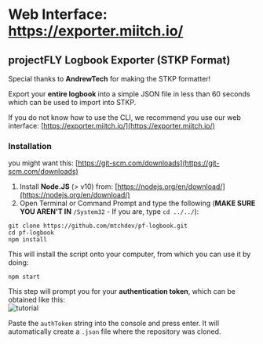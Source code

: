 # Web Interface: https://exporter.miitch.io/

## projectFLY Logbook Exporter (STKP Format)

Special thanks to **AndrewTech** for making the STKP formatter!  

Export your **entire logbook** into a simple JSON file in less than 60 seconds which can be used to import into STKP.  

If you do not know how to use the CLI, we recommend you use our web interface: [https://exporter.miitch.io/](https://exporter.miitch.io/)

### Installation

you might want this: [https://git-scm.com/downloads](https://git-scm.com/downloads)
1. Install **Node.JS** (> v10) from: [https://nodejs.org/en/download/](https://nodejs.org/en/download/)  
2. Open Terminal or Command Prompt and type the following (**MAKE SURE YOU AREN'T IN** `/System32` - If you are, type `cd ../../`):

```
git clone https://github.com/mtchdev/pf-logbook.git
cd pf-logbook
npm install
```

This will install the script onto your computer, from which you can use it by doing:
```
npm start
```

This step will prompt you for your **authentication token**, which can be obtained like this:  
![tutorial](https://i.imgur.com/Ln0OpCK.png)

Paste the `authToken` string into the console and press enter. It will automatically create a `.json` file where the repository was cloned.
